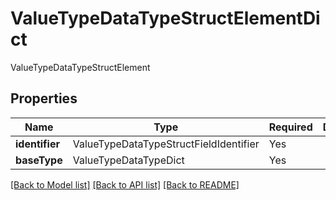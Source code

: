 # ValueTypeDataTypeStructElementDict

ValueTypeDataTypeStructElement

## Properties
| Name | Type | Required | Description |
| ------------ | ------------- | ------------- | ------------- |
**identifier** | ValueTypeDataTypeStructFieldIdentifier | Yes |  |
**baseType** | ValueTypeDataTypeDict | Yes |  |


[[Back to Model list]](../../../../README.md#models-v2-link) [[Back to API list]](../../../../README.md#apis-v2-link) [[Back to README]](../../../../README.md)
